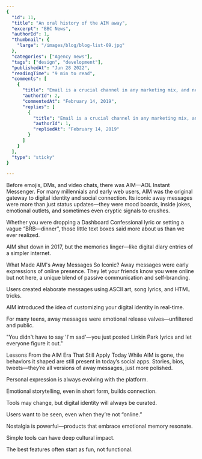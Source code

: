 ```yaml
---
{
  "id": 11,
  "title": "An oral history of the AIM away",
  "excerpt": "BBC News",
  "authorId": 1,
  "thumbnail": {
    "large": "/images/blog/blog-list-09.jpg"
  },
  "categories": ["Agency news"],
  "tags": ["design", "development"],
  "publishedAt": "Jun 28 2022",
  "readingTime": "9 min to read",
  "comments": [
    {
      "title": "Email is a crucial channel in any marketing mix, and never has this been truer than for today’s entrepreneur. Curious what to say.",
      "authorId": 2,
      "commentedAt": "February 14, 2019",
      "replies": [
        {
          "title": "Email is a crucial channel in any marketing mix, and never has this been truer than for today’s entrepreneur. Curious what to say.",
          "authorId": 1,
          "repliedAt": "February 14, 2019"
        }
      ]
    }
  ],
  "type": "sticky"
}

---
```

Before emojis, DMs, and video chats, there was AIM—AOL Instant Messenger. For many millennials and early web users, AIM was the original gateway to digital identity and social connection. Its iconic away messages were more than just status updates—they were mood boards, inside jokes, emotional outlets, and sometimes even cryptic signals to crushes.

Whether you were dropping a Dashboard Confessional lyric or setting a vague “BRB—dinner”, those little text boxes said more about us than we ever realized.

AIM shut down in 2017, but the memories linger—like digital diary entries of a simpler internet.

What Made AIM's Away Messages So Iconic?
Away messages were early expressions of online presence. They let your friends know you were online but not here, a unique blend of passive communication and self-branding.

Users created elaborate messages using ASCII art, song lyrics, and HTML tricks.

AIM introduced the idea of customizing your digital identity in real-time.

For many teens, away messages were emotional release valves—unfiltered and public.

"You didn't have to say 'I'm sad'—you just posted Linkin Park lyrics and let everyone figure it out."

Lessons From the AIM Era That Still Apply Today
While AIM is gone, the behaviors it shaped are still present in today’s social apps. Stories, bios, tweets—they’re all versions of away messages, just more polished.

Personal expression is always evolving with the platform.

Emotional storytelling, even in short form, builds connection.

Tools may change, but digital identity will always be curated.

Users want to be seen, even when they’re not “online.”

Nostalgia is powerful—products that embrace emotional memory resonate.

Simple tools can have deep cultural impact.

The best features often start as fun, not functional.
